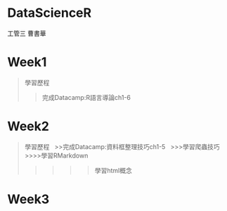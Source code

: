 # DataScienceR
工管三 曹書華
# Week1
>學習歷程
>>完成Datacamp:R語言導論ch1-6
# Week2
>學習歷程
   >>完成Datacamp:資料框整理技巧ch1-5
   >>>學習爬蟲技巧
   >>>>學習RMarkdown
   >>>>>學習html概念
# Week3
